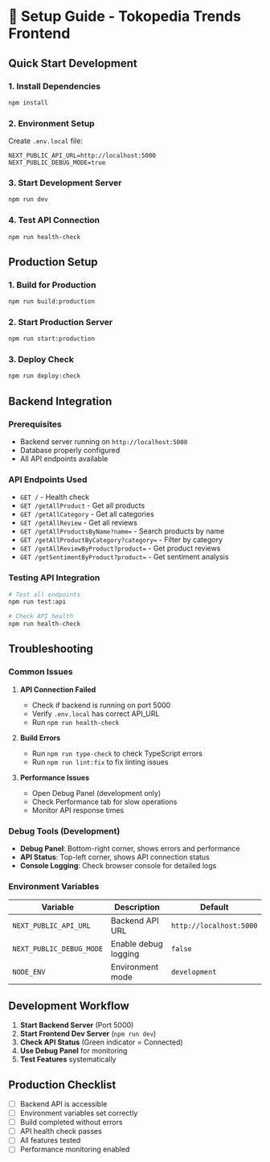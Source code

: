 # 🚀 Setup Guide - Tokopedia Trends Frontend

## Quick Start Development

### 1. Install Dependencies

```bash
npm install
```

### 2. Environment Setup

Create `.env.local` file:

```env
NEXT_PUBLIC_API_URL=http://localhost:5000
NEXT_PUBLIC_DEBUG_MODE=true
```

### 3. Start Development Server

```bash
npm run dev
```

### 4. Test API Connection

```bash
npm run health-check
```

## Production Setup

### 1. Build for Production

```bash
npm run build:production
```

### 2. Start Production Server

```bash
npm run start:production
```

### 3. Deploy Check

```bash
npm run deploy:check
```

## Backend Integration

### Prerequisites

- Backend server running on `http://localhost:5000`
- Database properly configured
- All API endpoints available

### API Endpoints Used

- `GET /` - Health check
- `GET /getAllProduct` - Get all products
- `GET /getAllCategory` - Get all categories
- `GET /getAllReview` - Get all reviews
- `GET /getAllProductsByName?name=` - Search products by name
- `GET /getAllProductByCategory?category=` - Filter by category
- `GET /getAllReviewByProduct?product=` - Get product reviews
- `GET /getSentimentByProduct?product=` - Get sentiment analysis

### Testing API Integration

```bash
# Test all endpoints
npm run test:api

# Check API health
npm run health-check
```

## Troubleshooting

### Common Issues

1. **API Connection Failed**

   - Check if backend is running on port 5000
   - Verify `.env.local` has correct API_URL
   - Run `npm run health-check`

2. **Build Errors**

   - Run `npm run type-check` to check TypeScript errors
   - Run `npm run lint:fix` to fix linting issues

3. **Performance Issues**
   - Open Debug Panel (development only)
   - Check Performance tab for slow operations
   - Monitor API response times

### Debug Tools (Development)

- **Debug Panel**: Bottom-right corner, shows errors and performance
- **API Status**: Top-left corner, shows API connection status
- **Console Logging**: Check browser console for detailed logs

### Environment Variables

| Variable                 | Description          | Default                 |
| ------------------------ | -------------------- | ----------------------- |
| `NEXT_PUBLIC_API_URL`    | Backend API URL      | `http://localhost:5000` |
| `NEXT_PUBLIC_DEBUG_MODE` | Enable debug logging | `false`                 |
| `NODE_ENV`               | Environment mode     | `development`           |

## Development Workflow

1. **Start Backend Server** (Port 5000)
2. **Start Frontend Dev Server** (`npm run dev`)
3. **Check API Status** (Green indicator = Connected)
4. **Use Debug Panel** for monitoring
5. **Test Features** systematically

## Production Checklist

- [ ] Backend API is accessible
- [ ] Environment variables set correctly
- [ ] Build completed without errors
- [ ] API health check passes
- [ ] All features tested
- [ ] Performance monitoring enabled
